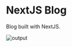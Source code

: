 # NextJS Blog

Blog built with NextJS.

![output](https://user-images.githubusercontent.com/6840962/189447009-9eff09b4-d34f-4b70-a48c-27b66f8089ee.gif)
